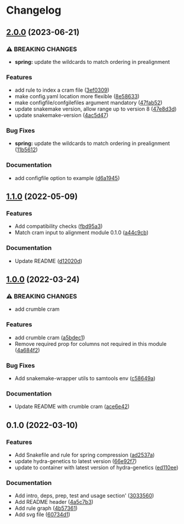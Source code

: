 # Changelog

## [2.0.0](https://www.github.com/hydra-genetics/compression/compare/v1.1.0...v2.0.0) (2023-06-21)


### ⚠ BREAKING CHANGES

* **spring:** update the wildcards to match ordering in prealignment

### Features

* add rule to index a cram file ([3ef0309](https://www.github.com/hydra-genetics/compression/commit/3ef0309e388a78021f91f5e35a472ecc34a974b5))
* make config.yaml location more flexible ([8e58633](https://www.github.com/hydra-genetics/compression/commit/8e586338582900b28d0e725c90bbdb76ee474b85))
* make configfile/confgilefiles argument mandatory ([47fab52](https://www.github.com/hydra-genetics/compression/commit/47fab52f9a35b6749069e5a7b6a089a32aad18fb))
* update snakemake version, allow range up to version 8 ([47e8d3d](https://www.github.com/hydra-genetics/compression/commit/47e8d3ddaccdc3b9cd925d0d5a7967da27afbda8))
* update snakemake-version ([4ac5d47](https://www.github.com/hydra-genetics/compression/commit/4ac5d47c41e5a13d294aa260401d1cad66b802d7))


### Bug Fixes

* **spring:** update the wildcards to match ordering in prealignment ([11b5612](https://www.github.com/hydra-genetics/compression/commit/11b5612b3ac49c758533554fc85e490f6354c93d))


### Documentation

* add configfile option to example ([d6a1945](https://www.github.com/hydra-genetics/compression/commit/d6a1945ed262f06666a25fc97d5a5cfec17b54aa))

## [1.1.0](https://www.github.com/hydra-genetics/compression/compare/v1.0.0...v1.1.0) (2022-05-09)


### Features

* Add compatibility checks ([fbd95a3](https://www.github.com/hydra-genetics/compression/commit/fbd95a38a0be4921831ddbcb15c729f7943ec431))
* Match cram input to alignment module 0.1.0 ([a44c9cb](https://www.github.com/hydra-genetics/compression/commit/a44c9cb8f57cf948bca7370d87da2d9df2dfeefb))


### Documentation

* Update README ([d12020d](https://www.github.com/hydra-genetics/compression/commit/d12020d13db624c6f0bcdcbc9ad63c352a9abe7c))

## [1.0.0](https://www.github.com/hydra-genetics/compression/compare/v0.1.0...v1.0.0) (2022-03-24)


### ⚠ BREAKING CHANGES

* add crumble cram

### Features

* add crumble cram ([a5bdec1](https://www.github.com/hydra-genetics/compression/commit/a5bdec14360e17770ef8e371a5bd4d1a8f9a2d4c))
* Remove required prop for columns not required in this module ([4a684f2](https://www.github.com/hydra-genetics/compression/commit/4a684f22c44ba4854b8a63d02744d2538121ed8f))


### Bug Fixes

* Add snakemake-wrapper utils to samtools env ([c58649a](https://www.github.com/hydra-genetics/compression/commit/c58649a22d12202b147af1c1dbb268f9f5539e9d))


### Documentation

* Update README with crumble cram ([ace6e42](https://www.github.com/hydra-genetics/compression/commit/ace6e4286141dea4985e518d98319f0c495c5382))

## 0.1.0 (2022-03-10)


### Features

* Add Snakefile and rule for spring compression ([ad2537a](https://www.github.com/hydra-genetics/compression/commit/ad2537a84da100205f9792017f39f3f604306f57))
* update hydra-genetics to latest version ([66e92f7](https://www.github.com/hydra-genetics/compression/commit/66e92f780b173ca00a4ad96157b12d92a5c09aa0))
* update to container with latest version of hydra-genetics ([ed110ee](https://www.github.com/hydra-genetics/compression/commit/ed110ee4e579c0d95d85162beb53026aeae116e0))


### Documentation

* Add intro, deps, prep, test and usage section' ([3033560](https://www.github.com/hydra-genetics/compression/commit/3033560126ae595725ad1c4375dbd49065ba54b6))
* Add README header ([4a5c7b3](https://www.github.com/hydra-genetics/compression/commit/4a5c7b345e38daea9c7feea1ae7e6e8b849846f2))
* Add rule graph ([4b57361](https://www.github.com/hydra-genetics/compression/commit/4b57361b1d3527a94a4aa47e2ea5da15041737f0))
* Add svg file ([60734d1](https://www.github.com/hydra-genetics/compression/commit/60734d1cc63af6a77615fe3a4ce0aa94feaa88fb))
